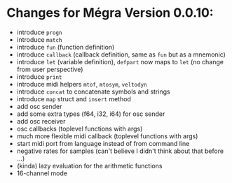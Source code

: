 # Changes for Mégra Version 0.0.10:

* introduce `progn`
* introduce `match`
* introduce `fun` (function definition)
* introduce `callback` (callback definition, same as `fun` but as a mnemonic)
* introduce `let` (variable definition), `defpart` now maps to `let` (no change from user perspective)
* introduce `print`
* introduce midi helpers `mtof`, `mtosym`, `veltodyn`
* introduce `concat` to concatenate symbols and strings
* introduce `map` struct and `insert` method
* add osc sender
* add some extra types (f64, i32, i64) for osc sender
* add osc receiver 
* osc callbacks (toplevel functions with args)
* much more flexible midi callback (toplevel functions with args)
* start midi port from language instead of from command line
* negative rates for samples (can't believe I didn't think about that before ...)
* (kinda) lazy evaluation for the arithmetic functions
* 16-channel mode
